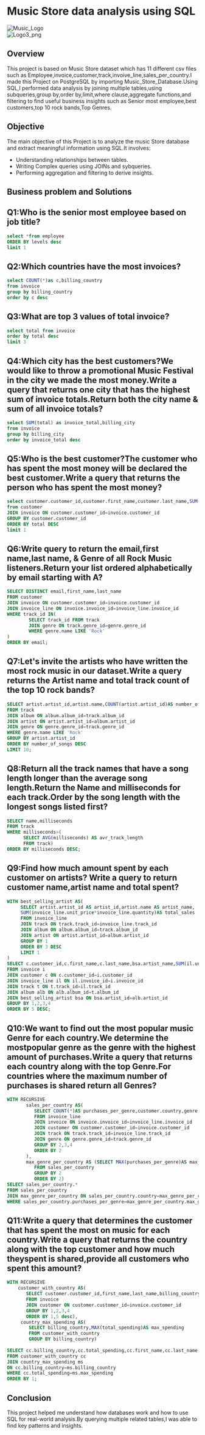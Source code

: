 # Music Store data analysis using SQL
![Music_Logo](https://github.com/prachisharma52833-art/Music_store_sql_project/blob/main/Music_logo.png)  
![Logo3_png](https://github.com/prachisharma52833-art/Music_store_sql_project/blob/main/Logo3.png)

## Overview

This project is based on Music Store dataset which has 11 different csv files such as Employee,invoice,customer,track,invoive_line,sales_per_country.I made this Project on PostgreSQL by importing Music_Store_Database.Using SQL,I performed data analysis by joining multiple tables,using subqueries,group by,order by,limit,where clause,aggregate functions,and filtering to find useful business insights such as Senior most employee,best customers,top 10 rock bands,Top Genres.

## Objective

The main objective of this Project is to analyze the music Store database and extract meaningful information using SQL.It involves:

* Understanding relationships between tables.
* Writing Complex queries using JOINs and sybqueries.
* Performing aggregation and filtering to derive insights.

 ## Business problem and Solutions

 
## Q1:Who is the senior most employee based on job title?

```sql
select *from employee
ORDER BY levels desc
limit 1
```

## Q2:Which countries have the most invoices?

```sql
select COUNT(*)as c,billing_country
from invoice
group by billing_country
order by c desc
```

## Q3:What are top 3 values of total invoice?

```sql
select total from invoice
order by total desc
limit 3
```

## Q4:Which city has the best customers?We would like to throw a promotional Music Festival in the city we made the most money.Write a query that returns one city that has the highest sum of invoice totals.Return both the city name & sum of all invoice totals?

```sql
select SUM(total) as invoice_total,billing_city
from invoice
group by billing_city
order by invoice_total desc
```

## Q5:Who is the best customer?The customer who has spent the most money will be declared the best customer.Write a query that returns the person who has spent the most money?

```sql
select customer.customer_id,customer.first_name,customer.last_name,SUM(invoice.total) as total
from customer
JOIN invoice ON customer.customer_id=invoice.customer_id
GROUP BY customer.customer_id
ORDER BY total DESC
limit 1
```

## Q6:Write query to return the email,first name,last name, & Genre of all Rock Music listeners.Return your list ordered alphabetically by email starting with A?

```sql
SELECT DISTINCT email,first_name,last_name
FROM customer
JOIN invoice ON customer.customer_id=invoice.customer_id
JOIN invoice_line ON invoice.invoice_id=invoice_line.invoice_id
WHERE track_id IN(
        SELECT track_id FROM track
		JOIN genre ON track.genre_id=genre.genre_id
		WHERE genre.name LIKE 'Rock'
)
ORDER BY email;
```

## Q7:Let's invite the artists who have written the most rock music in our dataset.Write a query returns the Artist name and total track count of the top 10 rock bands?

```sql
SELECT artist.artist_id,artist.name,COUNT(artist.artist_id)AS number_of_songs
FROM track
JOIN album ON album.album_id=track.album_id
JOIN artist ON artist.artist_id=album.artist_id
JOIN genre ON genre.genre_id=track.genre_id
WHERE genre.name LIKE 'Rock'
GROUP BY artist.artist_id
ORDER BY number_of_songs DESC
LIMIT 10;
```

## Q8:Return all the track names that have a song length longer than the average song length.Return the Name and milliseconds for each track.Order by the song length with the longest songs listed first?

```sql
SELECT name,milliseconds
FROM track
WHERE milliseconds>(
      SELECT AVG(milliseconds) AS avr_track_length
	  FROM track)
ORDER BY milliseconds DESC;
```

## Q9:Find how much amount spent by each customer on artists? Write a query to return customer name,artist name and total spent?

```sql
WITH best_selling_artist AS(
     SELECT artist.artist_id AS artist_id,artist.name AS artist_name,
	 SUM(invoice_line.unit_price*invoice_line.quantity)AS total_sales
	 FROM invoice_line
	 JOIN track ON track.track_id=invoice_line.track_id
	 JOIN album ON album.album_id=track.album_id
	 JOIN artist ON artist.artist_id=album.artist_id
	 GROUP BY 1
	 ORDER BY 3 DESC
	 LIMIT 1
)
SELECT c.customer_id,c.first_name,c.last_name,bsa.artist_name,SUM(il.unit_price*il.quantity)AS amount_spent
FROM invoice i
JOIN customer c ON c.customer_id=i.customer_id
JOIN invoice_line il ON il.invoice_id=i.invoice_id
JOIN track t ON t.track_id=il.track_id
JOIN album alb ON alb.album_id=t.album_id
JOIN best_selling_artist bsa ON bsa.artist_id=alb.artist_id
GROUP BY 1,2,3,4
ORDER BY 5 DESC;
```

## Q10:We want to find out the most popular music Genre for each country.We determine the mostpopular genre as the genre with the highest amount of purchases.Write a query that returns each country along with the top Genre.For countries where the maximum number of purchases is shared return all Genres?

```sql
WITH RECURSIVE
       sales_per_country AS(
          SELECT COUNT(*)AS purchases_per_genre,customer.country,genre.name,genre.genre_id
		  FROM invoice_line
		  JOIN invoice ON invoice.invoice_id=invoice_line.invoice_id
		  JOIN customer ON customer.customer_id=invoice.customer_id
		  JOIN track ON track.track_id=invoice_line.track_id
		  JOIN genre ON genre.genre_id=track.genre_id
		  GROUP BY 2,3,4
		  ORDER BY 2
	   ),
	   max_genre_per_country AS (SELECT MAX(purchases_per_genre)AS max_genre_number,country
	      FROM sales_per_country
		  GROUP BY 2
		  ORDER BY 2)
SELECT sales_per_country.*
FROM sales_per_country
JOIN max_genre_per_country ON sales_per_country.country=max_genre_per_country.country
WHERE sales_per_country.purchases_per_genre=max_genre_per_country.max_genre_number
```


## Q11:Write a query that determines the customer that has spent the most on music for each country.Write a query that returns the country along with the top customer and how much theyspent is shared,provide all customers who spent this amount?

```sql
WITH RECURSIVE
    customer_with_country AS(
       SELECT customer.customer_id,first_name,last_name,billing_country,SUM(total)AS total_spending
	   FROM invoice
	   JOIN customer ON customer.customer_id=invoice.customer_id
	   GROUP BY 1,2,3,4
	   ORDER BY 1,5 desc),
	 country_max_spending AS(
        SELECT billing_country,MAX(total_spending)AS max_spending
		FROM customer_with_country
		GROUP BY billing_country)
		
SELECT cc.billing_country,cc.total_spending,cc.first_name,cc.last_name
FROM customer_with_country cc
JOIN country_max_spending ms
ON cc.billing_country=ms.billing_country
WHERE cc.total_spending=ms.max_spending
ORDER BY 1;
```

## Conclusion

This project helped me understand how databases work and how to use SQL for real-world analysis.By querying multiple related tables,I was able to find key patterns and insights.

